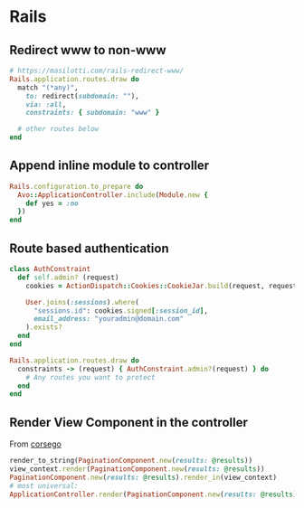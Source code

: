 # Rails

## Redirect www to non-www

```ruby
# https://masilotti.com/rails-redirect-www/
Rails.application.routes.draw do
  match "(*any)",
    to: redirect(subdomain: ""),
    via: :all,
    constraints: { subdomain: "www" }

  # other routes below
end
```

## Append inline module to controller

```ruby
Rails.configuration.to_prepare do
  Avo::ApplicationController.include(Module.new {
    def yes = :no
  })
end
```

## Route based authentication

```ruby
class AuthConstraint
  def self.admin? (request)
    cookies = ActionDispatch::Cookies::CookieJar.build(request, request.cookies)

    User.joins(:sessions).where(
      "sessions.id": cookies.signed[:session_id],
      email_address: "youradmin@domain.com"
    ).exists?
  end
end

Rails.application.routes.draw do
  constraints -> (request) { AuthConstraint.admin?(request) } do
    # Any routes you want to protect
  end
end
```

## Render View Component in the controller

From [corsego](https://blog.corsego.com/turbo-stream-view-components)

```ruby
render_to_string(PaginationComponent.new(results: @results))
view_context.render(PaginationComponent.new(results: @results))
PaginationComponent.new(results: @results).render_in(view_context)
# most universal:
ApplicationController.render(PaginationComponent.new(results: @results), layout: false)
